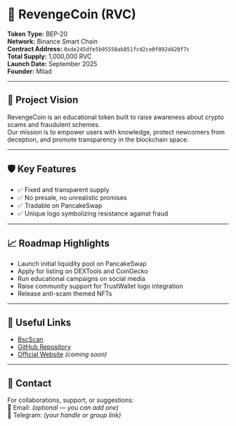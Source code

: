 # 🐍 RevengeCoin (RVC)

**Token Type:** BEP-20  
**Network:** Binance Smart Chain  
**Contract Address:** `0xde245dfe5b95558ab851fcd2ce0f892d428f7c`  
**Total Supply:** 1,000,000 RVC  
**Launch Date:** September 2025  
**Founder:** Milad

---

## 🎯 Project Vision

RevengeCoin is an educational token built to raise awareness about crypto scams and fraudulent schemes.  
Our mission is to empower users with knowledge, protect newcomers from deception, and promote transparency in the blockchain space.

---

## 🛡 Key Features

- ✅ Fixed and transparent supply  
- ✅ No presale, no unrealistic promises  
- ✅ Tradable on PancakeSwap  
- ✅ Unique logo symbolizing resistance against fraud

---

## 📈 Roadmap Highlights

- Launch initial liquidity pool on PancakeSwap  
- Apply for listing on DEXTools and CoinGecko  
- Run educational campaigns on social media  
- Raise community support for TrustWallet logo integration  
- Release anti-scam themed NFTs

---

## 🔗 Useful Links

- [BscScan](https://bscscan.com/address/0xdE245dFE5B95558AB8551FcD2cE50f892d482f7C)  
- [GitHub Repository](https://github.com/Milike2090/RevengeCoin)  
- [Official Website](https://revengecoin.org) *(coming soon)*

---

## 📢 Contact

For collaborations, support, or suggestions:  
📧 Email: *(optional — you can add one)*  
📱 Telegram: *(your handle or group link)*
